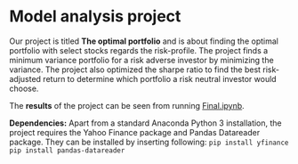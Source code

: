# Model analysis project

Our project is titled **The optimal portfolio** and is about finding the optimal portfolio with select stocks regards the risk-profile. The project finds a minimum variance portfolio for a risk adverse investor by minimizing the variance. The project also optimized the sharpe ratio to find the best risk-adjusted return to determine which portfolio a risk neutral investor would choose.

The **results** of the project can be seen from running [Final.ipynb](Final.ipynb).

**Dependencies:** Apart from a standard Anaconda Python 3 installation, the project requires the Yahoo Finance package and Pandas Datareader package. They can be installed by inserting following:
``pip install yfinance``
``pip install pandas-datareader``


